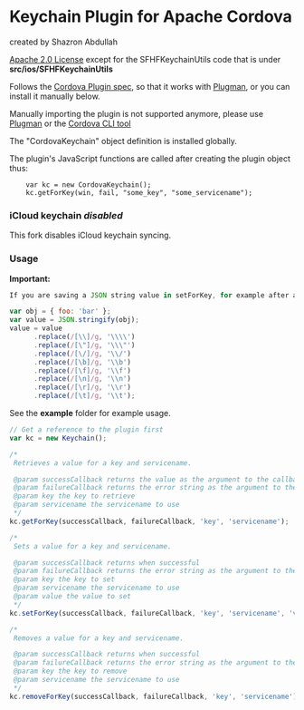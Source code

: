Keychain Plugin for Apache Cordova
=====================================
created by Shazron Abdullah

[Apache 2.0 License](http://www.apache.org/licenses/LICENSE-2.0.html) except for the SFHFKeychainUtils code that is under **src/ios/SFHFKeychainUtils**

Follows the [Cordova Plugin spec](http://cordova.apache.org/docs/en/3.0.0/plugin_ref_spec.md), so that it works with [Plugman](https://github.com/apache/cordova-plugman), or you can install it manually below.

Manually importing the plugin is not supported anymore, please use [Plugman](http://npmjs.org/plugman)     or the [Cordova CLI tool](http://npmjs.org/cordova)

The "CordovaKeychain" object definition is installed globally.

The plugin's JavaScript functions are called after creating the plugin object thus:

        var kc = new CordovaKeychain();
        kc.getForKey(win, fail, "some_key", "some_servicename");

### iCloud keychain *disabled*

This fork disables iCloud keychain syncing.

### Usage

**Important:**

```js
If you are saving a JSON string value in setForKey, for example after applying JSON.stringify on an object, you must escape the characters in that string, if not you cannot retrieve it using getForKey.

var obj = { foo: 'bar' };
var value = JSON.stringify(obj);
value = value
      .replace(/[\\]/g, '\\\\')
      .replace(/[\"]/g, '\\\"')
      .replace(/[\/]/g, '\\/')
      .replace(/[\b]/g, '\\b')
      .replace(/[\f]/g, '\\f')
      .replace(/[\n]/g, '\\n')
      .replace(/[\r]/g, '\\r')
      .replace(/[\t]/g, '\\t');
```


See the **example** folder for example usage.

```js
// Get a reference to the plugin first
var kc = new Keychain();

/*
 Retrieves a value for a key and servicename.

 @param successCallback returns the value as the argument to the callback when successful
 @param failureCallback returns the error string as the argument to the callback, for a failure
 @param key the key to retrieve
 @param servicename the servicename to use
 */
kc.getForKey(successCallback, failureCallback, 'key', 'servicename');

/*
 Sets a value for a key and servicename.

 @param successCallback returns when successful
 @param failureCallback returns the error string as the argument to the callback, for a failure
 @param key the key to set
 @param servicename the servicename to use
 @param value the value to set
 */
kc.setForKey(successCallback, failureCallback, 'key', 'servicename', 'value');

/*
 Removes a value for a key and servicename.

 @param successCallback returns when successful
 @param failureCallback returns the error string as the argument to the callback
 @param key the key to remove
 @param servicename the servicename to use
 */
kc.removeForKey(successCallback, failureCallback, 'key', 'servicename');
```
